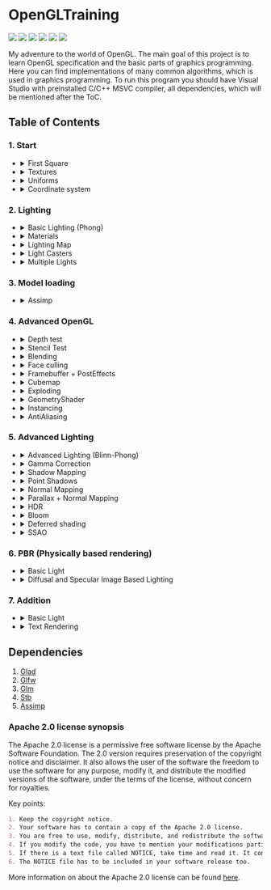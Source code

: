 # OpenGLTraining

<a alt="C/C++"> <img src="https://img.shields.io/badge/C%2FC%2B%2B17-MSVC-red" /> </a>
<a alt="GLSL"> <img src="https://img.shields.io/badge/GLSL-4.2-red" /> </a>
<a alt="OpenGL"> <img src="https://img.shields.io/badge/OpenGL-gray" /> </a>
<a alt="Glad"> <img src="https://img.shields.io/badge/Glad-gray" /> </a>
<a alt="GLFW"> <img src="https://img.shields.io/badge/GLFW-gray" /> </a>
<a alt="GLM"> <img src="https://img.shields.io/badge/GLM-gray" /> </a>

My adventure to the world of OpenGL. The main goal of this project is to learn OpenGL specification and the basic parts of graphics programming. Here you can find implementations of many common algorithms, which is used in graphics programming. To run this program you should have Visual Studio with preinstalled C/C++ MSVC compiler, all dependencies, which will be mentioned after the ToC.

## Table of Contents

### 1. Start
- <details>
    <summary>First Square</summary>
  
    ![](/Screenshots/1.%20Start/1%20First%20square.png)
  </details>
  
- <details>
    <summary>Textures</summary>
  
    ![](/Screenshots/1.%20Start/2%20Textures.png)
  </details>

- <details>
    <summary>Uniforms</summary>
  
    ![](/Screenshots/1.%20Start/3%20Uniforms.png)
  </details>

- <details>
    <summary>Coordinate system</summary>
  
    ![](/Screenshots/1.%20Start/4%20Coordinate%20system.png)
  </details>

### 2. Lighting
- <details>
    <summary>Basic Lighting (Phong)</summary>
  
    ![](/Screenshots/2.%20Lighting/1.%20Basic%20Lighting%20(%20Phong).png)
  </details>

- <details>
    <summary>Materials</summary>
  
    ![](/Screenshots/2.%20Lighting/2.%20Materials.png)
  </details>

- <details>
    <summary>Lighting Map</summary>
  
    ![](/Screenshots/2.%20Lighting/3.Lighting%20Map.png)
  </details>

- <details>
    <summary>Light Casters</summary>
  
    ![](/Screenshots/2.%20Lighting/4.%20Light%20Casters.png)
  </details>

- <details>
    <summary>Multiple Lights</summary>
  
    ![](/Screenshots/2.%20Lighting/5.%20Multiple%20Lights.png)
  </details>

### 3. Model loading
- <details>
    <summary>Assimp</summary>
  
    ![](/Screenshots/3.%20Model%20Loading/1.%20Assimp.png)
  </details>

### 4. Advanced OpenGL
- <details>
    <summary>Depth test</summary>
  
    ![](/Screenshots/4.%20Advanced%20OpenGL/1.%20Depth%20test.png)
  </details>
  
- <details>
    <summary>Stencil Test</summary>
  
    ![](/Screenshots/4.%20Advanced%20OpenGL/2.%20Stencil%20Test.png)
  </details>

- <details>
    <summary>Blending</summary>
  
    ![](/Screenshots/4.%20Advanced%20OpenGL/3.%20Blending.png)
  </details>

- <details>
    <summary>Face culling</summary>
  
    ![](/Screenshots/4.%20Advanced%20OpenGL/4.%20Face%20culling.png)
  </details>

- <details>
    <summary>Framebuffer + PostEffects</summary>
 
    | Sharpen             |  Blur |
    :-------------------------:|:-------------------------:
    ![](/Screenshots/4.%20Advanced%20OpenGL/5.1.%20Framebuffer%20(Sharpen%20Posteffect).png)|![](/Screenshots/4.%20Advanced%20OpenGL/5.2.%20Framebuffer%20(Blur%20Posteffect).png)

    | Edge             |  Grayscale |
    :-------------------------:|:-------------------------:
    ![](/Screenshots/4.%20Advanced%20OpenGL/5.3.%20Framebuffer%20(Edge%20Posteffect).png)|![](/Screenshots/4.%20Advanced%20OpenGL/5.4.%20Framebuffer%20(Grayscale%20Posteffect).png)

    | Inversion |
    :-------------------------:
    ![](/Screenshots/4.%20Advanced%20OpenGL/5.5.%20Framebuffer%20(Inversion%20Posteffect).png)
  </details>

- <details>
    <summary>Cubemap</summary>
  
    ![](/Screenshots/4.%20Advanced%20OpenGL/6.%20Cubemap.png)
  </details>

- <details>
    <summary>Exploding</summary>
  
    ![](/Screenshots/4.%20Advanced%20OpenGL/7.%20Exploding.png)
  </details>

- <details>
    <summary>GeometryShader</summary>
  
    ![](/Screenshots/4.%20Advanced%20OpenGL/8.%20GeometryShader.png)
  </details>

- <details>
    <summary>Instancing</summary>
  
    ![](/Screenshots/4.%20Advanced%20OpenGL/9.%20Instancing.png)
  </details>

- <details>
    <summary>AntiAliasing</summary>
  
    ![](/Screenshots/4.%20Advanced%20OpenGL/10.%20AntiAliasing.png)
  </details>

### 5. Advanced Lighting
- <details>
    <summary>Advanced Lighting (Blinn-Phong)</summary>
  
    ![](/Screenshots/5.%20Advanced%20Lighting/1.%20Advanced%20Lighting%20(Blinn-Phong).png)
  </details>
  
- <details>
    <summary>Gamma Correction</summary>
  
    ![](/Screenshots/5.%20Advanced%20Lighting/2.%20Gamma%20Correction.png)
  </details>

- <details>
    <summary>Shadow Mapping</summary>
  
    ![](/Screenshots/5.%20Advanced%20Lighting/3.%20Shadow%20Mapping.png)
  </details>

- <details>
    <summary>Point Shadows</summary>
  
    ![](/Screenshots/5.%20Advanced%20Lighting/4.%20Point%20Shadows.png)
  </details>

- <details>
    <summary>Normal Mapping</summary>
  
    ![](/Screenshots/5.%20Advanced%20Lighting/5.%20Normal%20Mapping.png)
  </details>

- <details>
    <summary>Parallax + Normal Mapping</summary>
  
    ![](/Screenshots/5.%20Advanced%20Lighting/6.%20Parallax%20+%20Normal%20Mapping.png)
  </details>

- <details>
    <summary>HDR</summary>
  
    | Without HDR              |  With HDR |
    :-------------------------:|:-------------------------:
    ![](/Screenshots/5.%20Advanced%20Lighting/7.1.%20Without%20hdr.png)|![](/Screenshots/5.%20Advanced%20Lighting/7.2%20With%20hdr%20(reinhard%20%20exposure).png)
  </details>

- <details>
    <summary>Bloom</summary>
 
    ![](/Screenshots/5.%20Advanced%20Lighting/8.%20Bloom%20(with%20Gaussian%20blur).png)
  </details>
  
- <details>
    <summary>Deferred shading</summary>
    
    ![](Screenshots/5.%20Advanced%20Lighting/9.4.%20Deffered%20Shading.png)
    
    | GBuffer-Position             |  GBuffer-Normal | GBuffer-AlbedoSpecular|
    :-------------------------:|:-------------------------:|:-------------------------:
    ![](Screenshots/5.%20Advanced%20Lighting/9.1.%20GBuffer-Position.png)|![](Screenshots/5.%20Advanced%20Lighting/9.2.%20GBuffer-Normal.png)|![](Screenshots/5.%20Advanced%20Lighting/9.3.%20GBuffer-AlbegoSpecular.png)
  </details>
- <details>
    <summary>SSAO</summary>
    
    ![](Screenshots/5.%20Advanced%20Lighting/10.%20SSAO.png)
  </details>

### 6. PBR (Physically based rendering)
- <details>
    <summary>Basic Light</summary>
  
    | Without HDR and Gamma correction             |  With HDR and Gamma correction | With maps |
    :-------------------------:|:-------------------------:|:-------------------------:
    ![](Screenshots/6.%20PBR/1.1%20Wothout%20HDR%20and%20Gamma%20Correction.png)|![](Screenshots/6.%20PBR/1.3%20With%20HDR%20and%20Gamma%20Correction.png)|![](Screenshots/6.%20PBR/1.4%20With%20Maps.png)
  </details>
  
- <details>
    <summary>Diffusal and Specular Image Based Lighting</summary>
  
    | Diffusal IBL             |  Diffusal and Specular IBL |
    :-------------------------:|:-------------------------:
    ![](Screenshots/6.%20PBR/2.1.DiffusalIBL.png)|![](Screenshots/6.%20PBR/2.2.SpecularIBL.png)
  </details>

### 7. Addition
- <details>
    <summary>Basic Light</summary>
  
    | Debug messages callback             |  RenderDocn |
    :-------------------------:|:-------------------------:
    ![](Screenshots/7.%20Addition/1.1%20Debug%20Messages.png)|![](Screenshots/7.%20Addition/1.2%20RenderDoc.png)
  </details>
  
- <details>
    <summary>Text Rendering</summary>
  
    ![](Screenshots/7.%20Addition/2%20Text%20Rendering.png)
  </details>


## Dependencies

1. [Glad](https://glad.dav1d.de)
2. [Glfw](https://www.glfw.org)
3. [Glm](https://glm.g-truc.net/0.9.9/index.html)
4. [Stb](https://github.com/nothings/stb)
5. [Assimp](https://www.assimp.org)

### Apache 2.0 license synopsis

The Apache 2.0 license is a permissive free software license by the Apache Software Foundation. The 2.0 version requires preservation of the copyright notice and disclaimer. It also allows the user of the software the freedom to use the software for any purpose, modify it, and distribute the modified versions of the software, under the terms of the license, without concern for royalties.

Key points:
```markdown
1. Keep the copyright notice.
2. Your software has to contain a copy of the Apache 2.0 license.
3. You are free to use, modify, distribute, and redistribute the software.
4. If you modify the code, you have to mention your modifications particularly.
5. If there is a text file called NOTICE, take time and read it. It contains further information about the specific parts of the license and the purpose of the software.
6. The NOTICE file has to be included in your software release too.
```

More information on about the Apache 2.0 license can be found [here](https://choosealicense.com/licenses/apache-2.0).
